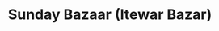 ---
title: "Sunday Bazaar (Itewar Bazar)"
url: /slm-abd/sunday-bazaar-itewar-bazar/
shop: supermarket
---